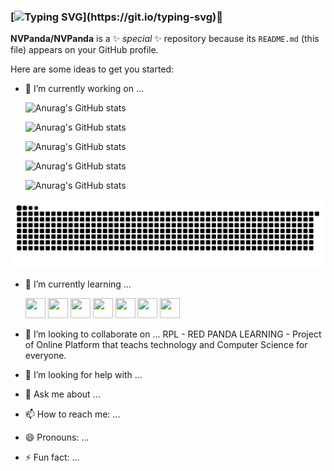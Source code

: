 ### [![Typing SVG](https://readme-typing-svg.demolab.com?font=Fira+Code&weight=200&size=15&duration=3000&pause=1000&color=531B80&background=FFFFFF00&height=75&lines=Hello+i'm+NVPanda+nice+to+meet+you.;+It's+a+pleasure+to+have+you+reach+here.;If+you+want+to+help+me%2C+please+do+it.)](https://git.io/typing-svg)👋


**NVPanda/NVPanda** is a ✨ _special_ ✨ repository because its `README.md` (this file) appears on your GitHub profile.

Here are some ideas to get you started:

- 🔭 I’m currently working on ...
 
 	![Anurag's GitHub stats](https://github-readme-stats.vercel.app/api?username=NVPanda&theme=tokyonight&card_width=300px)
	
	![Anurag's GitHub stats](https://github-readme-stats.vercel.app/api?username=NVPanda&hide=contribs,prs&theme=onedark&card_width=300px)
	
	![Anurag's GitHub stats](https://github-readme-stats.vercel.app/api?username=NVPanda&count_private=true&theme=darcula&card_with=300px)
	
	![Anurag's GitHub stats](https://github-readme-stats.vercel.app/api?username=NVPanda&show_icons=true&theme=tokyonight&card_width=300px)
	
	![Anurag's GitHub stats](https://github-readme-stats.vercel.app/api?username=NVPanda&show_icons=true&theme=onedark&card_width=300px)

<img src="https://raw.githubusercontent.com/NVPanda/NVPanda/output/github-contribution-grid-snake.svg#gh-light-mode-only" alt="github contribution grid snake animation" style="max-width: 100%;">

- 🌱 I’m currently learning ... 
	
	<img src="https://cdn.jsdelivr.net/gh/devicons/devicon/icons/c/c-original.svg" width="32" height="32" />

	<img src="https://cdn.jsdelivr.net/gh/devicons/devicon/icons/cplusplus/cplusplus-original.svg" width="32" height="32" />

	<img src="https://cdn.jsdelivr.net/gh/devicons/devicon/icons/csharp/csharp-original.svg" width="32" height="32" />

	<img src="https://cdn.jsdelivr.net/gh/devicons/devicon/icons/html5/html5-original-wordmark.svg" width="32" height="32" />

	<img src="https://cdn.jsdelivr.net/gh/devicons/devicon/icons/javascript/javascript-original.svg" width="32" height="32" />
                    
	<img src="https://cdn.jsdelivr.net/gh/devicons/devicon/icons/css3/css3-original-wordmark.svg" width="32" height="32" />

	<img src="https://cdn.jsdelivr.net/gh/devicons/devicon/icons/python/python-original-wordmark.svg" width="32" height="32" />
                    
- 👯 I’m looking to collaborate on ...
RPL - RED PANDA LEARNING - Project of Online Platform that teachs technology and Computer Science for everyone.
- 🤔 I’m looking for help with ...
- 💬 Ask me about ...
- 📫 How to reach me: ...
- 😄 Pronouns: ...
- ⚡ Fun fact: ...
